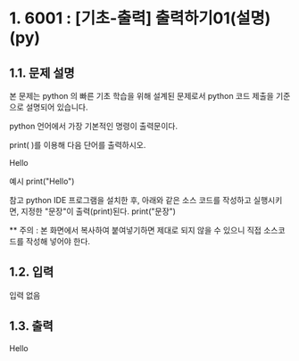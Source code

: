 # 1. 6001 : [기초-출력] 출력하기01(설명)(py)
## 1.1. 문제 설명
본 문제는 python 의 빠른 기초 학습을 위해 설계된 문제로서 python 코드 제출을 기준으로 설명되어 있습니다.

python 언어에서 가장 기본적인 명령이 출력문이다.

print( )를 이용해 다음 단어를 출력하시오.

Hello

예시
print("Hello") 

참고
python IDE 프로그램을 설치한 후,
아래와 같은 소스 코드를 작성하고 실행시키면,
지정한 "문장"이 출력(print)된다.
print("문장") 

** 주의 : 본 화면에서 복사하여 붙여넣기하면 제대로 되지 않을 수 있으니 직접 소스코드를 작성해 넣어야 한다.
## 1.2. 입력
입력 없음

## 1.3. 출력
Hello

